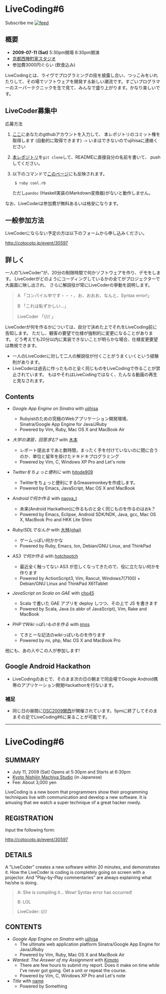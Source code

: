 # LiveCoding#6

<div id="path">
Subscribe me <a href="feed.rss"><img alt="feed" src="http://assets1.github.com/images/icons/feed.png?e06bdeb610e33dc41002eaa80ce09d26ae153090" title="Subscribe to the commits for ujihisa/livecoding6 at master" /></a>
</div>

## 概要
* **2009-07-11 (Sat)** 5:30pm開場 6:30pm開演
* [京都西陣町家スタジオ](http://nishi-jin.net/)
* 参加費3000円ぐらい (飲食込み)

LiveCodingとは、ライヴでプログラミングの技を披露し合い、つっこみをいれたりして、その場でソフトウェアを開発する新しい潮流です。すごいプログラマーのスーパーテクニックを生で見て、みんなで盛り上がります。かなり楽しいです。

## LiveCoder募集中
応募方法

1. [ここ](http://autocommitbit.appspot.com/)にあなたのgithubアカウントを入力して、
   本レポジトリのコミット権を取得します (自動的に取得できます) `->` いまはできないのでujihisaに連絡ください
2. [本レポジトリ](http://github.com/ujihisa/livecoding6/tree/master)を`git clone`して、READMEに直接自分の名前を書いて、
   pushしてください。
3. 以下のコマンドで[このページ](http://ujihisa.github.com/livecoding6/)にも反映されます。

        $ ruby cool.rb

   ただし`pandoc` (Haskell実装のMarkdown変換器)がないと動作しません。

なお、LiveCoderは参加費が無料あるいは格安になります。

## 一般参加方法
LiveCoderにならない予定の方は以下のフォームから申し込みください。

<http://cotocoto.jp/event/30597>

## 詳しく
一人の"LiveCoder"が、20分の制限時間で何かソフトウェアを作り、デモをします。
LiveCoderがどのようにコーディングしているかの全てがプロジェクターで大画面に映し出され、
さらに解説役が常にLiveCoderの挙動を説明します。

> A 「コンパイル中です・・・、お、おおお、なんと、Syntax error!」
>
> B 「これは恥ずかしい…」
>
> LiveCoder 「(/// 」

LiveCoderが何を作るかについては、自分で決めた上でそれをLiveCoding前に告知します。
ただし、観客の要望で仕様が強制的に変更になることがあります。
どう考えても20分以内に実装できないことが明らかな場合、仕様変更要望は無視できます。

* 一人のLiveCoderに対して二人の解説役が付くことがうまくいくという経験則があります。
* LiveCoderは過去に作ったものと全く同じものをLiveCodingで作ることが禁止されています。
  もはやそれはLiveCodingではなく、たんなる動画の再生と見なされます。

## Contents

* *Google App Engine on Sinatra* with [ujihisa](http://ujihisa.blogspot.com/)
    * Rubyistのための究極のWebアプリケーション開発環境、Sinatra/Google App Engine for Java/JRuby
    * Powered by Vim, Ruby, Mac OS X and MacBook Air

* *大学の演習，回答求む?* with [木本](http://d.hatena.ne.jp/ryutorion/)
    * レポート提出まであと数時間，まったく手を付けていないのに間に合うのか．単位と留年を掛けたドキドキプログラミング
    * Powered by Vim, C, Windows XP Pro and Let's note

* *Twitterをちょっと便利に* with [hitode909](http://d.hatena.ne.jp/hitode909/)
    * Twitterをちょっと便利にするGreasemonkeyを作成します。
    * Powered by Emacs, JavaScript, Mac OS X and MacBook

* *Androidで何か作る* with [naoya_t](http://blog.livedoor.jp/naoya_t/)
    * 未来(Android Hackathon)に作るものと全く同じものを作るのはおk？
    * Powered by Emacs, Eclipse, Android SDK/NDK, Java, gcc, Mac OS X, MacBook Pro and HKK Lite Shiro

* *Ruby/SDLでなんか* with [大林(ohai)](http://www.kmc.gr.jp/~ohai/)
    * ゲームっぽい何かかな
    * Powered by Ruby, Emacs, Ion, Debian/GNU Linux, and ThinkPad

* *AS3 で何か作る* with [hotchpotch](http://tako3.com/http://github.com/hotchpotch)
    * 最近全く触ってない AS3 が恋しくなってきたので、役に立たない何かを作ります
    * Powered by ActionScript3, Vim, Rascut, Windows7(7100) + Debian/GNU Linux and ThinkPad X61Tablet

* *JavaScript on Scala on GAE* with [cho45]( http://www.lowreal.net/ )
    * Scala で書いた GAE アプリを deploy しつつ、その上で JS を書きます
    * Powered by Scala, Java (is abbr of JavaScript), Vim, Rake and MacBook

* *PHPでWikiっぽいものを作る* with [imos](http://imoz.jp/)
    * てきとーな記法のwikiっぽいものを作ります
    * Powered by mi, php, Mac OS X and MacBook Pro



他にも、あの人やこの人が参加します!

## Google Android Hackathon
* LiveCodingのあとで、そのまま次の日の朝まで同会場でGoogle Android携帯のアプリケーション開発Hackathonを行ないます。


### 補足
* 同じ日の昼間に[OSC2009関西](http://www.ospn.jp/osc2009-kansai/)が開催されています。5pmに終了してそのままその足でLiveCoding#6に来ることが可能です。

----

# LiveCoding#6

## SUMMARY
* July 11, 2009 (Sat) Opens at 5:30pm and Starts at 6:30pm
* [Kyoto Nishijin Machiya Studio](http://nishi-jin.net/) (in Japanese)
* Fee: About 3,000 yen

LiveCoding is a new boom that programmers show their programming techniques live with communication and develop a new software.
It is amusing that we watch a super technique of a great hacker rowdy.

## REGISTRATION

Input the following form:

<http://cotocoto.jp/event/30597>

## DETAILS
A "LiveCoder" creates a new software within 20 minutes, and demonstrates it.
How the LiveCoder is coding is completely going on screen with a projector.
And "Play-by-Play commentaries" are always explaining what he/she is doing.

> A: She is compiling it... Wow! Syntax error has occurred!
>
> B: LOL
>
> LiveCoder: (///

<!--
STUB
-->

## CONTENTS
* *Google App Engine on Sinatra* with [ujihisa](http://ujihisa.blogspot.com/)
    * The ultimate web application platform Sinatra/Google App Engine for Java/JRuby
    * Powered by Vim, Ruby, Mac OS X and MacBook Air
* *Wanted: The Answer of my Assignment* with [Kimoto](http://d.hatena.ne.jp/ryutorion/)
    * There are few hours to submit my report. Does it make on time while I've never got going. Get a unit or repeat the course.
    * Powered by Vim, C, Windows XP Pro and Let's note
* *Title* with [name](uri)
    * Powered by Something

<!--
STUB
## CALL FOR LIVECODERS
## Google Android Hackathon
### NOTES
-->
